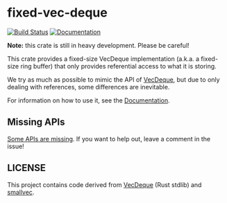 # fixed-vec-deque
[![Build Status](https://travis-ci.org/udoprog/fixed-vec-deque.svg?branch=master)](https://travis-ci.org/udoprog/fixed-vec-deque)
[![Documentation](https://docs.rs/fixed-vec-deque/badge.svg)](https://docs.rs/fixed-vec-deque)

**Note:** this crate is still in heavy development. Please be careful!

This crate provides a fixed-size VecDeque implementation (a.k.a. a fixed-size ring buffer) that
only provides referential access to what it is storing.

We try as much as possible to mimic the API of [VecDeque], but due to only dealing with
references, some differences are inevitable.

For information on how to use it, see the [Documentation].

[VecDeque]: https://doc.rust-lang.org/std/collections/struct.VecDeque.html
[documentation]: https://docs.rs/fixed-vec-deque

## Missing APIs

[Some APIs are missing](https://github.com/udoprog/fixed-vec-deque/issues/2).
If you want to help out, leave a comment in the issue!

## LICENSE

This project contains code derived from [VecDeque] (Rust stdlib) and [smallvec].

[VecDeque]: https://github.com/rust-lang/rust/blob/e8aef7cae14bc7a56859408c90253e9bcc07fcff/src/liballoc/collections/vec_deque.rs
[smallvec]: https://github.com/servo/rust-smallvec
